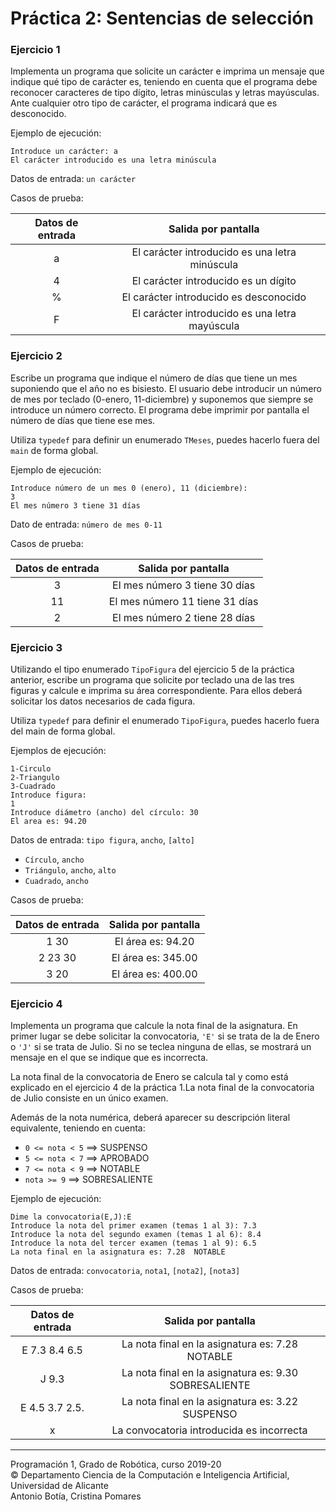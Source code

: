 # Práctica 2: Sentencias de selección

### Ejercicio 1 ###

Implementa un programa que solicite un carácter e imprima un mensaje que indique qué tipo de carácter es, teniendo en cuenta que el programa debe reconocer caracteres de tipo dígito, letras minúsculas y letras mayúsculas. Ante cualquier otro tipo de carácter, el programa indicará que es desconocido.

Ejemplo de ejecución:

~~~text
Introduce un carácter: a
El carácter introducido es una letra minúscula
~~~

Datos de entrada: `un carácter`

Casos de prueba:

| Datos de entrada | Salida por pantalla |      
|:----------------:|:-------------------:|
| a                | El carácter introducido es una letra minúscula |
| 4                | El carácter introducido es un dígito          |   
| %                | El carácter introducido es desconocido     |   
| F                | El carácter introducido es una letra mayúscula | 


### Ejercicio 2 ###

Escribe un programa que indique el número de días que tiene un mes suponiendo que el año no es bisiesto. El usuario debe introducir un número de mes por teclado (0-enero, 11-diciembre) y suponemos que siempre se introduce un número correcto. El programa debe imprimir por pantalla el número de días que tiene ese mes.

Utiliza `typedef` para definir un enumerado `TMeses`, puedes hacerlo fuera del `main` de forma global.

Ejemplo de ejecución:

~~~text
Introduce número de un mes 0 (enero), 11 (diciembre):
3
El mes número 3 tiene 31 días
~~~

Dato de entrada: `número de mes 0-11`

Casos de prueba:

| Datos de entrada | Salida por pantalla |      
|:----------------:|:-------------------:|
| 3                | El mes número 3 tiene 30 días  |
| 11               | El mes número 11 tiene 31 días |
| 2                | El mes número 2 tiene 28 días  |

### Ejercicio 3 ###

Utilizando el tipo enumerado `TipoFigura` del ejercicio 5 de la práctica anterior, escribe un programa que solicite por teclado una de las tres figuras y calcule e imprima su área correspondiente. Para ellos deberá solicitar los datos necesarios de cada figura. 

Utiliza `typedef` para definir el enumerado `TipoFigura`, puedes hacerlo fuera del main de forma global.

Ejemplos de ejecución:

~~~text
1-Circulo
2-Triangulo
3-Cuadrado
Introduce figura:
1
Introduce diámetro (ancho) del círculo: 30
El area es: 94.20
~~~

Datos de entrada: `tipo figura`, `ancho`, `[alto]`

- `Círculo`, `ancho` 
- `Triángulo`, `ancho`, `alto`
- `Cuadrado`, `ancho`

Casos de prueba:

| Datos de entrada | Salida por pantalla |      
|:----------------:|:-------------------:|
| 1 30             | El área es: 94.20   |
| 2 23 30          | El área es: 345.00  |
| 3 20             | El área es: 400.00  |


### Ejercicio 4 ###

Implementa un programa que calcule la nota final de la asignatura. En primer lugar se debe solicitar la convocatoria, `'E'` si se trata de la de Enero o `'J'` si se trata de Julio. Si no se teclea ninguna de ellas, se mostrará un mensaje en el que se indique que es incorrecta. 

La nota final de la convocatoria de Enero se calcula tal y como está explicado en el ejercicio 4 de la práctica 1.La nota final de la convocatoria de Julio consiste en un único examen.

Además de la nota numérica, deberá aparecer su descripción literal equivalente, teniendo en cuenta:

- `0 <= nota < 5` ==> SUSPENSO
- `5 <= nota < 7` ==> APROBADO
- `7 <= nota < 9` ==> NOTABLE
- `nota >= 9` ==> SOBRESALIENTE 

Ejemplo de ejecución:

~~~text
Dime la convocatoria(E,J):E
Introduce la nota del primer examen (temas 1 al 3): 7.3
Introduce la nota del segundo examen (temas 1 al 6): 8.4
Introduce la nota del tercer examen (temas 1 al 9): 6.5
La nota final en la asignatura es: 7.28  NOTABLE
~~~

Datos de entrada: `convocatoria`, `nota1`, `[nota2]`, `[nota3]`

Casos de prueba:

| Datos de entrada | Salida por pantalla |      
|:----------------:|:-------------------:|
| E 7.3 8.4 6.5    | La nota final en la asignatura es: 7.28  NOTABLE |
| J 9.3            | La nota final en la asignatura es: 9.30  SOBRESALIENTE |
| E 4.5 3.7 2.5.   | La nota final en la asignatura es: 3.22  SUSPENSO |
| x                | La convocatoria introducida es incorrecta |


----

Programación 1, Grado de Robótica, curso 2019-20  
© Departamento Ciencia de la Computación e Inteligencia Artificial, Universidad de Alicante  
Antonio Botía, Cristina Pomares
